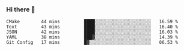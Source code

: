 ### Hi there 👋

<!--
**WShiBin/WShiBin** is a ✨ _special_ ✨ repository because its `README.md` (this file) appears on your GitHub profile.

Here are some ideas to get you started:

- 🔭 I’m currently working on ...
- 🌱 I’m currently learning ...
- 👯 I’m looking to collaborate on ...
- 🤔 I’m looking for help with ...
- 💬 Ask me about ...
- 📫 How to reach me: ...
- 😄 Pronouns: ...
- ⚡ Fun fact: ...
-->

<!--START_SECTION:waka-->
```text
CMake        44 mins         ████░░░░░░░░░░░░░░░░░░░░░   16.59 % 
Text         43 mins         ████░░░░░░░░░░░░░░░░░░░░░   16.40 % 
JSON         42 mins         ████░░░░░░░░░░░░░░░░░░░░░   16.03 % 
YAML         38 mins         ███▓░░░░░░░░░░░░░░░░░░░░░   14.39 % 
Git Config   17 mins         █▓░░░░░░░░░░░░░░░░░░░░░░░   06.53 % 
```
<!--END_SECTION:waka-->

